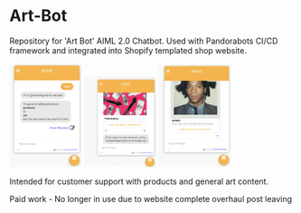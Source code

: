 # Art-Bot

Repository for 'Art Bot' AIML 2.0 Chatbot. Used with Pandorabots CI/CD framework and integrated into Shopify templated shop website.

<img src="assets/bothello.png" width="128"/>

<img src="assets/botproduct.png" width="128"/>

<img src="assets/botartist.png" width="128"/>

Intended for customer support with products and general art content.

Paid work - No longer in use due to website complete overhaul post leaving
